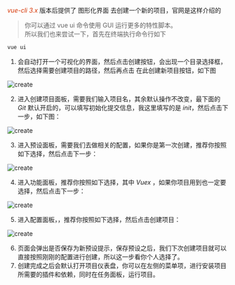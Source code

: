 *<font color="#d63200">vue-cli 3.x</font>*  版本后提供了 图形化界面 去创建一个新的项目，官网是这样介绍的
> 你可以通过 vue ui 命令使用 GUI 运行更多的特性脚本。   
所以我们也来尝试一下，首先在终端执行命令行如下
```sh
vue ui
```
1. 会自动打开一个可视化的界面，然后点击创建按钮，会出现一个目录选择框，然后选择需要创建项目的路径，然后再点击 在此创建新项目按钮，如下图

![create](/img/vue/cli/1.jpg) 

2. 进入创建项目面板，需要我们输入项目名，其余默认操作不改变，最下面的  *<font>Git</font>* 默认开启的，可以填写初始化提交信息，我这里填写的是  *<font>init</font>*，然后点击下一步，如下图：

![create](/img/vue/cli/2.jpg)

3. 进入预设面板，需要我们去做相关的配置，如果你是第一次创建，推荐你按照如下选择，然后点击下一步：

![create](/img/vue/cli/3.jpg) 

4. 进入功能面板，推荐你按照如下选择，其中  *<font>Vuex</font>* ，如果你项目用到也一定要选择，然后点击下一步：

![create](/img/vue/cli/4.jpg) 

5. 进入配置面板，，推荐你按照如下选择，然后点击创建项目：

![create](/img/vue/cli/5.jpg) 

6. 页面会弹出是否保存为新预设提示，保存预设之后，我们下次创建项目就可以直接按照刚刚的配置进行创建，所以这一步看你个人选择了。   
7. 创建完成之后会默认打开项目仪表盘，你可以在左侧的菜单项，进行安装项目所需要的插件和依赖，同时在任务面板，运行项目。